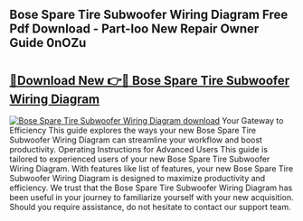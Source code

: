 ## Bose Spare Tire Subwoofer Wiring Diagram Free Pdf Download - Part-Ioo New Repair Owner Guide 0nOZu

# <h2><a href="http://dfidl59.blite.top/?on=Bose+Spare+Tire+Subwoofer+Wiring+Diagram">🔗Download New 👉🔴 Bose Spare Tire Subwoofer Wiring Diagram</a></h2>

[![Bose Spare Tire Subwoofer Wiring Diagram download](https://i.imgur.com/lujVjoI.png)](http://dfidl59.blite.top/?on=Bose+Spare+Tire+Subwoofer+Wiring+Diagram)
Your Gateway to Efficiency This guide explores the ways your new Bose Spare Tire Subwoofer Wiring Diagram can streamline your workflow and boost productivity. Operating Instructions for Advanced Users This guide is tailored to experienced users of your new Bose Spare Tire Subwoofer Wiring Diagram. With features like list of features, your new Bose Spare Tire Subwoofer Wiring Diagram is designed to maximize productivity and efficiency. We trust that the Bose Spare Tire Subwoofer Wiring Diagram has been useful in your journey to familiarize yourself with your new acquisition. Should you require assistance, do not hesitate to contact our support team.
